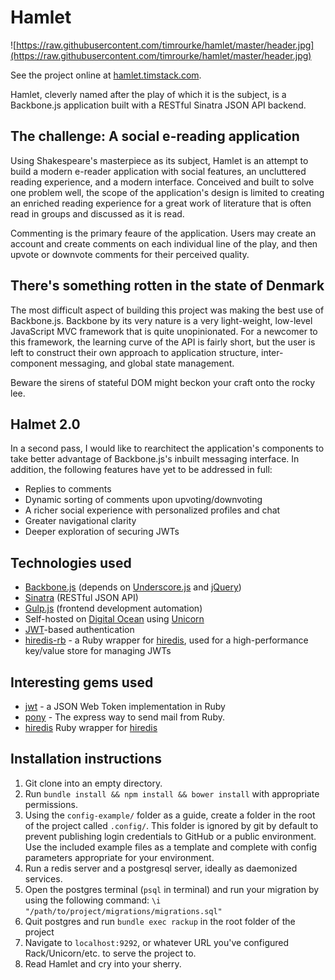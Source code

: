 # Hamlet

![https://raw.githubusercontent.com/timrourke/hamlet/master/header.jpg](https://raw.githubusercontent.com/timrourke/hamlet/master/header.jpg)

See the project online at [hamlet.timstack.com](hamlet.timstack.com).

Hamlet, cleverly named after the play of which it is the subject, is a Backbone.js application built with a RESTful Sinatra JSON API backend.

## The challenge: A social e-reading application

Using Shakespeare's masterpiece as its subject, Hamlet is an attempt to build a modern e-reader application with social features, an uncluttered reading experience, and a modern interface. Conceived and built to solve one problem well, the scope of the application's design is limited to creating an enriched reading experience for a great work of literature that is often read in groups and discussed as it is read.

Commenting is the primary feaure of the application. Users may create an account and create comments on each individual line of the play, and then upvote or downvote comments for their perceived quality.

## There's something rotten in the state of Denmark

The most difficult aspect of building this project was making the best use of Backbone.js. Backbone by its very nature is a very light-weight, low-level JavaScript MVC framework that is quite unopinionated. For a newcomer to this framework, the learning curve of the API is fairly short, but the user is left to construct their own approach to application structure, inter-component messaging, and global state management.

Beware the sirens of stateful DOM might beckon your craft onto the rocky lee.

## Halmet 2.0

In a second pass, I would like to rearchitect the application's components to take better advantage of Backbone.js's inbuilt messaging interface. In addition, the following features have yet to be addressed in full:

- Replies to comments
- Dynamic sorting of comments upon upvoting/downvoting
- A richer social experience with personalized profiles and chat
- Greater navigational clarity
- Deeper exploration of securing JWTs

## Technologies used

- [Backbone.js](http://backbonejs.org/) (depends on [Underscore.js](http://underscorejs.org/) and [jQuery](https://jquery.com/))
- [Sinatra](http://www.sinatrarb.com/) (RESTful JSON API)
- [Gulp.js](http://gulpjs.com/) (frontend development automation)
- Self-hosted on [Digital Ocean](https://www.digitalocean.com/) using [Unicorn](http://unicorn.bogomips.org/)
- [JWT](http://jwt.io/)-based authentication
- [hiredis-rb](https://github.com/redis/hiredis-rb) - a Ruby wrapper for [hiredis](https://github.com/redis/hiredis), used for a high-performance key/value store for managing JWTs

## Interesting gems used

- [jwt](https://github.com/jwt/ruby-jwt) - a JSON Web Token implementation in Ruby
- [pony](https://github.com/benprew/pony) - The express way to send mail from Ruby.
- [hiredis](https://github.com/redis/hiredis-rb) Ruby wrapper for [hiredis](https://github.com/redis/hiredis)

## Installation instructions

1. Git clone into an empty directory.
2. Run `bundle install && npm install && bower install` with appropriate permissions.
3. Using the `config-example/` folder as a guide, create a folder in the root of the project called `.config/`. This folder is ignored by git by default to prevent publishing login credentials to GitHub or a public environment. Use the included example files as a template and complete with config parameters appropriate for your environment.
4. Run a redis server and a postgresql server, ideally as daemonized services.
5. Open the postgres terminal (`psql` in terminal) and run your migration by using the following command: `\i "/path/to/project/migrations/migrations.sql"`
6. Quit postgres and run `bundle exec rackup` in the root folder of the project
7. Navigate to `localhost:9292`, or whatever URL you've configured Rack/Unicorn/etc. to serve the project to.
8. Read Hamlet and cry into your sherry.
